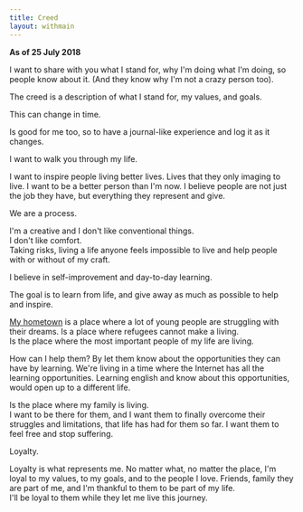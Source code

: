 ```yaml
---
title: Creed
layout: withmain
---
```


**As of 25 July 2018**

I want to share with you what I stand for, why I'm doing what I'm doing, so people know about it. (And they know why I'm not a crazy person too).

The creed is a description of what I stand for, my values, and goals.

This can change in time.

Is good for me too, so to have a journal-like experience and log it as it changes.

I want to walk you through my life.
        
I want to inspire people living better lives. Lives that they only imaging to live. I want to be a better person than I'm now. I believe people are not just the job they have, but everything they represent and give.

We are a process.

I'm a creative and I don't like conventional things.<br>I don't like comfort.<br>Taking risks, living a life anyone feels impossible to live and help people with or without of my craft.

I believe in self-improvement and day-to-day learning.

The goal is to learn from life, and give away as much as possible to help and inspire.

<a href="https://en.wikipedia.org/wiki/Andria">My hometown</a> is a place where a lot of young people are struggling with their dreams. Is a place where refugees cannot make a living.<br>Is the place where the most important people of my life are living.

How can I help them? By let them know about the opportunities they can have by learning. We're living in a time where the Internet has all the learning opportunities. Learning english and know about this opportunities, would open up to a different life.

Is the place where my family is living.<br>I want to be there for them, and I want them to finally overcome their struggles and limitations, that life has had for them so far. I want them to feel free and stop suffering.

Loyalty.

Loyalty is what represents me. No matter what, no matter the place, I'm loyal to my values, to my goals, and to the people I love. Friends, family they are part of me, and I'm thankful to them to be part of my life.<br>I'll be loyal to them while they let me live this journey.
